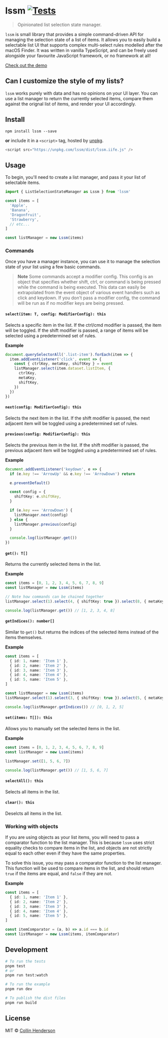 # lssm [![Tests](https://github.com/syropian/lssm/actions/workflows/test.yml/badge.svg?branch=main)](https://github.com/syropian/lssm/actions/workflows/test.yml)

> Opinionated list selection state manager.

`lssm` is small library that provides a simple command-driven API for managing the selection state of a list of items. It allows you to easily build a selectable list UI that supports complex multi-select rules modelled after the macOS Finder. It was written in vanilla TypeScript, and can be freely used alongside your favourite JavaScript framework, or no framework at all!

[Check out the demo](https://lssm-js.netlify.app/)

## Can I customize the style of my lists?

`lssm` works purely with data and has no opinions on your UI layer. You can use a list manager to return the currently selected items, compare them against the orignal list of items, and render your UI accordingly.

## Install

```
npm install lssm --save
```

**or** include it in a `<script>` tag, hosted by [unpkg](https://unpkg.com).

```js
<script src="https://unpkg.com/lssm/dist/lssm.iife.js" />
```

## Usage

To begin, you'll need to create a list manager, and pass it your list of selectable items.

```ts
import { ListSelectionStateManager as Lssm } from 'lssm'

const items = [
  'Apple',
  'Banana',
  'Dragonfruit',
  'Strawberry',
  // etc...
]

const listManager = new Lssm(items)
```

### Commands

Once you have a manager instance, you can use it to manage the selection state of your list using a few basic commands.

> **Note**
> Some commands accept a modifier config. This config is an object that specifies whether shift, ctrl, or command is being pressed while the command is being executed. This data can easily be extrapolated from the event object of various event handlers such as click and keydown. If you don't pass a modifier config, the command will be run as if no modifier keys are being pressed.

#### `select(item: T, config: ModifierConfig): this`

Selects a specific item in the list. If the ctrl/cmd modifier is passed, the item will be toggled. If the shift modifier is passed, a range of items will be selected using a predetermined set of rules.

**Example**

```ts
document.querySelectorAll('.list-item').forEach(item => {
  item.addEventListener('click', event => {
    const { ctrlKey, metaKey, shiftKey } = event
    listManager.select(item.dataset.listItem, {
      ctrlKey,
      metaKey,
      shiftKey,
    })
  })
})
```

#### `next(config: ModifierConfig): this`

Selects the next item in the list. If the shift modifier is passed, the next adjacent item will be toggled using a predetermined set of rules.

#### `previous(config: ModifierConfig): this`

Selects the previous item in the list. If the shift modifier is passed, the previous adjacent item will be toggled using a predetermined set of rules.

**Example**

```ts
document.addEventListener('keydown', e => {
  if (e.key !== 'ArrowUp' && e.key !== 'ArrowDown') return

  e.preventDefault()

  const config = {
    shiftKey: e.shiftKey,
  }

  if (e.key === 'ArrowDown') {
    listManager.next(config)
  } else {
    listManager.previous(config)
  }

  console.log(listManager.get())
})
```

#### `get(): T[]`

Returns the currently selected items in the list.

**Example**

```ts
const items = [0, 1, 2, 3, 4, 5, 6, 7, 8, 9]
const listManager = new Lssm(items)

// Note how commands can be chained together
listManager.select(1).select(4, { shiftKey: true }).select(8, { metaKey: true })

console.log(listManager.get()) // [1, 2, 3, 4, 8]
```

#### `getIndices(): number[]`

Similar to `get()` but returns the indices of the selected items instead of the items themselves.

**Example**

```ts
const items = [
  { id: 1, name: 'Item 1' },
  { id: 2, name: 'Item 2' },
  { id: 3, name: 'Item 3' },
  { id: 4, name: 'Item 4' },
  { id: 5, name: 'Item 5' },
]

const listManager = new Lssm(items)
listManager.select(1).select(3, { shiftKey: true }).select(5, { metaKey: true })

console.log(listManager.getIndices()) // [0, 1, 2, 5]
```

#### `set(items: T[]): this`

Allows you to manually set the selected items in the list.

**Example**

```ts
const items = [0, 1, 2, 3, 4, 5, 6, 7, 8, 9]
const listManager = new Lssm(items)

listManager.set([1, 5, 6, 7])

console.log(listManager.get()) // [1, 5, 6, 7]
```

#### `selectAll(): this`

Selects all items in the list.

#### `clear(): this`

Deselcts all items in the list.

### Working with objects

If you are using objects as your list items, you will need to pass a comparator function to the list manager. This is because `lssm` uses strict equality checks to compare items in the list, and objects are not strictly equal to each other even if they have the same properties.

To solve this issue, you may pass a comparator function to the list manager. This function will be used to compare items in the list, and should return `true` if the items are equal, and `false` if they are not.

**Example**

```ts
const items = [
  { id: 1, name: 'Item 1' },
  { id: 2, name: 'Item 2' },
  { id: 3, name: 'Item 3' },
  { id: 4, name: 'Item 4' },
  { id: 5, name: 'Item 5' },
]

const itemComparator = (a, b) => a.id === b.id
const listManager = new Lssm(items, itemComparator)
```

## Development

```bash
# To run the tests
pnpm test
# or
pnpm run test:watch

# To run the example
pnpm run dev

# To publish the dist files
pnpm run build
```

## License

MIT © [Collin Henderson](https://github.com/syropian)
